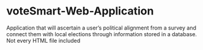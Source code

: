 # voteSmart-Web-Application
Application that will ascertain a user’s political
alignment from a survey and connect them with local elections through information stored in a database. Not every HTML file included 
